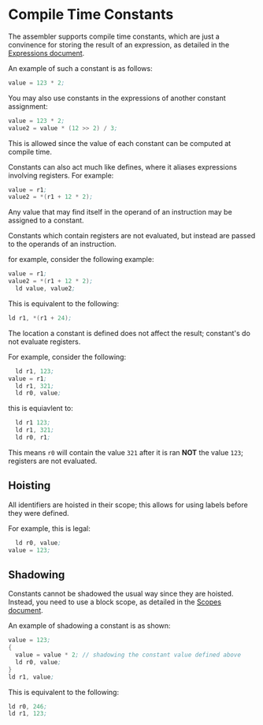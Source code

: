 # Compile Time Constants

The assembler supports compile time constants, which are just a convinence for storing the result of an expression, as detailed in the [Expressions document](expressions.md).

An example of such a constant is as follows:

```asm
value = 123 * 2;
```

You may also use constants in the expressions of another constant assignment:

```asm
value = 123 * 2;
value2 = value * (12 >> 2) / 3;
```

This is allowed since the value of each constant can be computed at compile time.

Constants can also act much like defines, where it aliases expressions involving registers. For example:

```asm
value = r1;
value2 = *(r1 + 12 * 2);
```

Any value that may find itself in the operand of an instruction may be assigned to a constant.

Constants which contain registers are not evaluated, but instead are passed to the operands of an instruction.

for example, consider the following example:

``` asm
value = r1;
value2 = *(r1 + 12 * 2);
  ld value, value2;
```

This is equivalent to the following:

``` asm
ld r1, *(r1 + 24);
```

The location a constant is defined does not affect the result; constant's do not evaluate registers.

For example, consider the following:

``` asm
  ld r1, 123;
value = r1;
  ld r1, 321;
  ld r0, value;
```

this is equiavlent to:

``` asm
  ld r1 123;
  ld r1, 321;
  ld r0, r1;
```

This means `r0` will contain the value `321` after it is ran **NOT** the value `123`; registers are not evaluated.

## Hoisting

All identifiers are hoisted in their scope; this allows for using labels before they were defined.

For example, this is legal:

``` asm
  ld r0, value;
value = 123;
```

## Shadowing

Constants cannot be shadowed the usual way since they are hoisted. Instead, you need to use a block scope, as detailed in the [Scopes document](scopes.md).

An example of shadowing a constant is as shown:

``` asm
value = 123;
{
  value = value * 2; // shadowing the constant value defined above
  ld r0, value;
}
ld r1, value;
```

This is equivalent to the following:

``` asm
ld r0, 246;
ld r1, 123;
```
